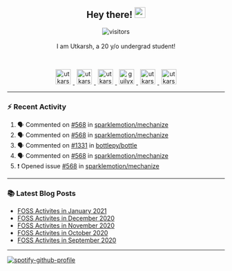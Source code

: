 <h2 align="center">
  <b>Hey there!</b> <img src="https://media.giphy.com/media/hvRJCLFzcasrR4ia7z/giphy.gif" width="25px">
</h2>

<p align="center">
  <img src="https://visitor-badge.glitch.me/badge?page_id=utkarsh2102" alt="visitors">
  <br/>
  <br/>
  I am Utkarsh, a 20 y/o undergrad student!
</p>

<br/>
<p align="center">
<a href="https://nm.debian.org/person/utkarsh/">
  <img alt="utkarsh2102 | Debian" width="35px" src="https://www.flaticon.com/svg/static/icons/svg/226/226772.svg" hspace="5"/>
</a>
<a href="https://twitter.com/utkarsh2102">
  <img alt="utkarsh2102 | Twitter" width="35px" src="https://image.flaticon.com/icons/svg/2111/2111703.svg" hspace="5"/>
</a>
<a href="mailto:utkarsh@debian.org">
  <img alt="utkarsh2102 | Mail" width="35px" src="https://www.flaticon.com/svg/static/icons/svg/893/893315.svg" hspace="5"/>
</a>
<a href="https://open.spotify.com/user/wr6c7rh4fwc5fvibnwrwwzlrn">
  <img alt="guilyx's Spotify" width="35px" src="https://image.flaticon.com/icons/svg/2111/2111627.svg" hspace="5"/>
</a>
<a href="https://www.linkedin.com/in/utkarsh2102"><img alt="utkarsh2102 | LinkedIn" width="35px" src="https://image.flaticon.com/icons/svg/2111/2111465.svg" hspace="5"/>
</a>
<a href="https://www.instagram.com/utkarsh2102">
  <img alt="utkarsh2102 | Instagram" width="35px" src="https://image.flaticon.com/icons/svg/2111/2111421.svg" hspace="5"/>
</a>
</p>

---

### :zap: Recent Activity

<!--START_SECTION:activity-->
1. 🗣 Commented on [#568](https://github.com/sparklemotion/mechanize/issues/568) in [sparklemotion/mechanize](https://github.com/sparklemotion/mechanize)
2. 🗣 Commented on [#568](https://github.com/sparklemotion/mechanize/issues/568) in [sparklemotion/mechanize](https://github.com/sparklemotion/mechanize)
3. 🗣 Commented on [#1331](https://github.com/bottlepy/bottle/issues/1331) in [bottlepy/bottle](https://github.com/bottlepy/bottle)
4. 🗣 Commented on [#568](https://github.com/sparklemotion/mechanize/issues/568) in [sparklemotion/mechanize](https://github.com/sparklemotion/mechanize)
5. ❗️ Opened issue [#568](https://github.com/sparklemotion/mechanize/issues/568) in [sparklemotion/mechanize](https://github.com/sparklemotion/mechanize)
<!--END_SECTION:activity-->

---

### :books: Latest Blog Posts

<!-- BLOG-POST-LIST:START -->
- [FOSS Activites in January 2021](https://utkarsh2102.com/posts/foss-in-jan-21/)
- [FOSS Activites in December 2020](https://utkarsh2102.com/posts/foss-in-dec-20/)
- [FOSS Activites in November 2020](https://utkarsh2102.com/posts/foss-in-nov-20/)
- [FOSS Activites in October 2020](https://utkarsh2102.com/posts/foss-in-oct-20/)
- [FOSS Activites in September 2020](https://utkarsh2102.com/posts/foss-in-sept-20/)
<!-- BLOG-POST-LIST:END -->

---

[![spotify-github-profile](https://spotify-github-profile.vercel.app/api/view?uid=wr6c7rh4fwc5fvibnwrwwzlrn&cover_image=true)](https://spotify-github-profile.vercel.app/api/view?uid=wr6c7rh4fwc5fvibnwrwwzlrn&redirect=true)

